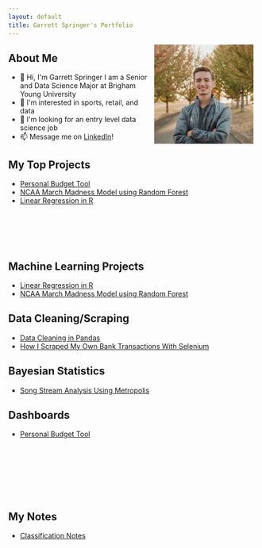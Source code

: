 ```yaml
---
layout: default
title: Garrett Springer's Portfolio
---
```

<div style="float: right; margin-right: 10px;">
  <img src="profile_pic.jpg" alt="Profile Picture" width="200" height="200">
</div>

## About Me

* 👋 Hi, I'm Garrett Springer I am a Senior and Data Science Major at Brigham Young University
* 👀 I'm interested in sports, retail, and data
* 💞️ I'm looking for an entry level data science job
* 📫 Message me on [LinkedIn](https://www.linkedin.com/in/garrett-m-springer)!

## My Top Projects

* [Personal Budget Tool](./posts/budget-findings/budget-findings.md)
* [NCAA March Madness Model using Random Forest](posts\ncaa-basketball-model\ncaa-basketball-model.md)
* [Linear Regression in R](posts\linear-regression-in-r\linear-regression-in-r.md)

<br/>
<br/>
<br/>
<br/>

## Machine Learning Projects

* [Linear Regression in R](posts\linear-regression-in-r\linear-regression-in-r.md)
* [NCAA March Madness Model using Random Forest](posts\ncaa-basketball-model\ncaa-basketball-model.md)

## Data Cleaning/Scraping

* [Data Cleaning in Pandas](posts\data-cleaning\data-cleaning.md)
* [How I Scraped My Own Bank Transactions With Selenium](posts\bank-account-scraping\bank-account-scraping.md)

## Bayesian Statistics

* [Song Stream Analysis Using Metropolis](posts\song-tempo-analysis\song-tempo-analysis-bayes.md)

## Dashboards

* [Personal Budget Tool](./posts/budget-findings/budget-findings.md)

<br/>
<br/>
<br/>
<br/>
<br/>
<br/>

## My Notes

* [Classification Notes](./posts/classification-notes/classification-notes.md)
